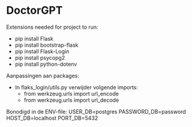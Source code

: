 # DoctorGPT

Extensions needed for project to run:
- pip install Flask
- pip install bootstrap-flask
- pip install Flask-Login
- pip install psycopg2
- pip install python-dotenv


Aanpassingen aan packages:
- In flaks_login/utils.py verwijder volgende imports:
    - from werkzeug.urls import url_encode
    - from werkzeug.urls import url_decode
 
Bonodigd in de ENV-file:
USER_DB=postgres
PASSWORD_DB=password
HOST_DB=localhost
PORT_DB=5432
